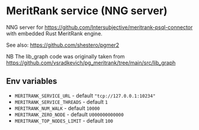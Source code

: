 # MeritRank service (NNG server)
NNG server for https://github.com/Intersubjective/meritrank-psql-connector with embedded Rust MeritRank engine.

See also:
https://github.com/shestero/pgmer2

NB The lib_graph code was originally taken from
https://github.com/vsradkevich/pg_meritrank/tree/main/src/lib_graph

## Env variables
- `MERITRANK_SERVICE_URL` - default `"tcp://127.0.0.1:10234"`
- `MERITRANK_SERVICE_THREADS` - default `1`
- `MERITRANK_NUM_WALK` - default `10000`
- `MERITRANK_ZERO_NODE` - default `U000000000000`
- `MERITRANK_TOP_NODES_LIMIT` - default `100`
